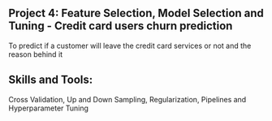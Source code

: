 ## Project 4:  Feature Selection, Model Selection and Tuning  - Credit card users churn prediction

To predict if a customer will leave the credit card services or not and the reason behind it

## Skills and Tools:

Cross Validation, Up and Down Sampling, Regularization, Pipelines and Hyperparameter Tuning
